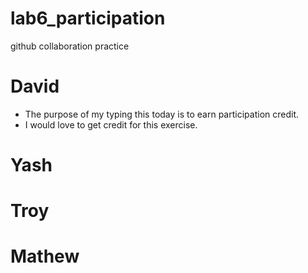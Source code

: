 # lab6_participation
github collaboration practice

# David
- The purpose of my typing this today is to earn participation credit.
- I would love to get credit for this exercise.

# Yash

# Troy

# Mathew
